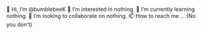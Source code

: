 👋 Hi, I’m @bumblebeeK
👀 I’m interested in nothing.
🌱 I’m currently learning nothing.
💞️ I’m looking to collaborate on nothing.
📫 How to reach me ... (No you don't)

